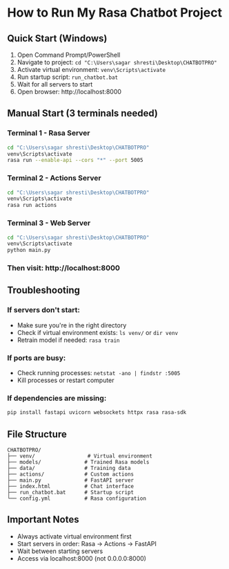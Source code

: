 # How to Run My Rasa Chatbot Project

## Quick Start (Windows)
1. Open Command Prompt/PowerShell
2. Navigate to project: `cd "C:\Users\sagar shresti\Desktop\CHATBOTPRO"`
3. Activate virtual environment: `venv\Scripts\activate`
4. Run startup script: `run_chatbot.bat`
5. Wait for all servers to start
6. Open browser: http://localhost:8000

## Manual Start (3 terminals needed)

### Terminal 1 - Rasa Server
```bash
cd "C:\Users\sagar shresti\Desktop\CHATBOTPRO"
venv\Scripts\activate
rasa run --enable-api --cors "*" --port 5005
```

### Terminal 2 - Actions Server  
```bash
cd "C:\Users\sagar shresti\Desktop\CHATBOTPRO"
venv\Scripts\activate  
rasa run actions
```

### Terminal 3 - Web Server
```bash
cd "C:\Users\sagar shresti\Desktop\CHATBOTPRO"
venv\Scripts\activate
python main.py
```

### Then visit: http://localhost:8000

## Troubleshooting

### If servers don't start:
- Make sure you're in the right directory
- Check if virtual environment exists: `ls venv/` or `dir venv`
- Retrain model if needed: `rasa train`

### If ports are busy:
- Check running processes: `netstat -ano | findstr :5005`
- Kill processes or restart computer

### If dependencies are missing:
```bash
pip install fastapi uvicorn websockets httpx rasa rasa-sdk
```

## File Structure
```
CHATBOTPRO/
├── venv/                 # Virtual environment
├── models/              # Trained Rasa models
├── data/                # Training data
├── actions/             # Custom actions
├── main.py              # FastAPI server
├── index.html           # Chat interface
├── run_chatbot.bat      # Startup script
└── config.yml           # Rasa configuration
```

## Important Notes
- Always activate virtual environment first
- Start servers in order: Rasa → Actions → FastAPI
- Wait between starting servers
- Access via localhost:8000 (not 0.0.0.0:8000)
